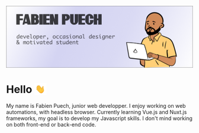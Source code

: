 ![Banner of my github profile](https://github.com/fafa-a/fafa-a/blob/main/assets/github-banner.webp "Picture of my github profile")

# Hello <img src="https://github.com/fafa-a/fafa-a/blob/main/assets/waving-hand.gif" alt="waving hand emoji" title="waving hand emoji" style="margin-bottom:-5px"  />

My name is Fabien Puech, junior web developper. I enjoy working on web automations, with headless browser. Currently learning Vue.js and Nuxt.js frameworks, my goal is to develop my Javascript skills. I don't mind working on both front-end or back-end code.
